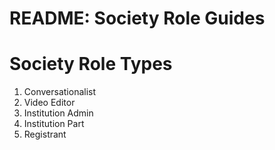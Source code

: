 # README: Society Role Guides

# Society Role Types
1. Conversationalist
2. Video Editor
3. Institution Admin
4. Institution Part
5. Registrant
